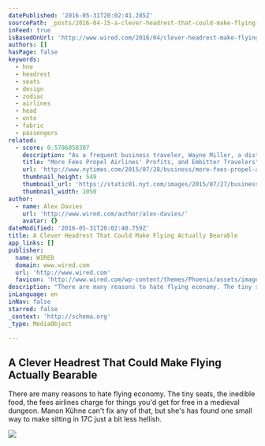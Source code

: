 ```yaml
---
datePublished: '2016-05-31T20:02:41.285Z'
sourcePath: _posts/2016-04-15-a-clever-headrest-that-could-make-flying-actually-bearable.md
inFeed: true
isBasedOnUrl: 'http://www.wired.com/2016/04/clever-headrest-make-flying-actually-bearable/'
authors: []
hasPage: false
keywords:
  - hne
  - headrest
  - seats
  - design
  - zodiac
  - airlines
  - head
  - onto
  - fabric
  - passengers
related:
  - score: 0.5786058307
    description: "As a frequent business traveler, Wayne Miller, a distributor for an ethnic foods company, often pays extra to stretch out his legs. When he paid $38 for a window seat with extra legroom on a recent cross-country flight, though, Mr. Miller was upset to find out, when he boarded, that the seat didn't actually have window access."
    title: "More Fees Propel Airlines' Profits, and Embitter Travelers"
    url: 'http://www.nytimes.com/2015/07/28/business/more-fees-propel-airlines-profits-and-embitter-travelers.html'
    thumbnail_height: 549
    thumbnail_url: 'https://static01.nyt.com/images/2015/07/27/business/28itineraries-web/28itineraries-web-facebookJumbo.jpg'
    thumbnail_width: 1050
author:
  - name: Alex Davies
    url: 'http://www.wired.com/author/alex-davies/'
    avatar: {}
dateModified: '2016-05-31T20:02:40.759Z'
title: A Clever Headrest That Could Make Flying Actually Bearable
app_links: []
publisher:
  name: WIRED
  domain: www.wired.com
  url: 'http://www.wired.com'
  favicon: 'http://www.wired.com/wp-content/themes/Phoenix/assets/images/favicon.ico'
description: "There are many reasons to hate flying economy. The tiny seats, the inedible food, the fees airlines charge for things you'd get for free in a medieval dungeon. Manon Kühne can't fix any of that, but she's has found one small way to make sitting in 17C just a bit less hellish."
inLanguage: en
inNav: false
starred: false
_context: 'http://schema.org'
_type: MediaObject

---
```

<article style=""><h1>A Clever Headrest That Could Make Flying Actually Bearable</h1><p>There are many reasons to hate flying economy. The tiny seats, the inedible food, the fees airlines charge for things you'd get for free in a medieval dungeon. Manon Kühne can't fix any of that, but she's has found one small way to make sitting in 17C just a bit less hellish.</p><img src="https://s3-us-west-2.amazonaws.com/the-grid-img/p/8dc283ca637a9ed4e81f27749130ffccde596046.jpg" /></article>